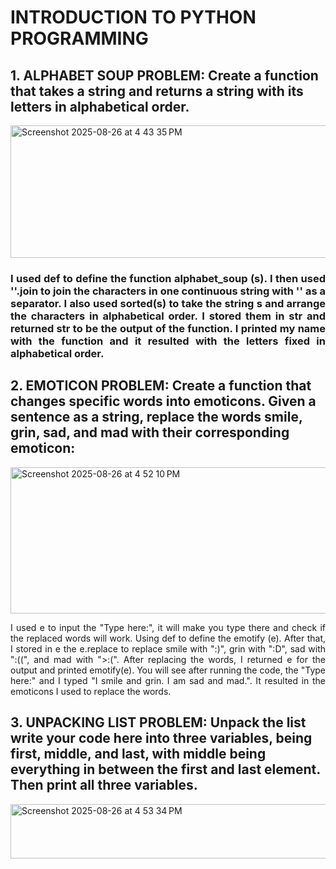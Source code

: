 # INTRODUCTION TO PYTHON PROGRAMMING
## __1. ALPHABET SOUP PROBLEM__: Create a function that takes a string and returns a string with its letters in alphabetical order.
<img width="1189" height="212" alt="Screenshot 2025-08-26 at 4 43 35 PM" src="https://github.com/user-attachments/assets/c643ac1a-3cbc-42cb-84be-9b01da74b13a" />

### <p align="justify"> I used def to define the function alphabet_soup (s). I then used ''.join to join the characters in one continuous string with '' as a separator. I also used sorted(s) to take the string s and arrange the characters in alphabetical order. I stored them in str and returned str to be the output of the function. I printed my name with the function and it resulted with the letters fixed in alphabetical order. </p>

## __2. EMOTICON PROBLEM__: Create a function that changes specific words into emoticons. Given a sentence as a string, replace the words smile, grin, sad, and mad with their corresponding emoticon:
<img width="1187" height="234" alt="Screenshot 2025-08-26 at 4 52 10 PM" src="https://github.com/user-attachments/assets/6bd6814a-f53f-49fc-ab76-4a1f4b855133" />

<p align="justify"> I used e to input the "Type here:", it will make you type there and check if the replaced words will work. Using def to define the emotify (e). After that, I stored in e the e.replace to replace smile with ":)", grin with ":D", sad with ":((", and mad with ">:(". After replacing the words, I returned e for the output and printed emotify(e). You will see after running the code, the "Type here:" and I typed "I smile and grin. I am sad and mad.". It resulted in the emoticons I used to replace the words. </p>

## __3. UNPACKING LIST PROBLEM__: Unpack the list write your code here into three variables, being first, middle, and last, with middle being everything in between the first and last element. Then print all three variables.
<img width="1190" height="87" alt="Screenshot 2025-08-26 at 4 53 34 PM" src="https://github.com/user-attachments/assets/0442ce86-96fd-42c1-83f3-7ba6e29aed38" />
